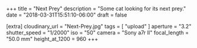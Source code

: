 +++
title = "Next Prey"
description = "Some cat looking for its next prey."
date = "2018-03-31T15:51:10-06:00"
draft = false

[extra]
cloudinary_url = "Next-Prey.jpg"
tags = [
  "upload"
]
aperture = "3.2"
shutter_speed = "1/2000"
iso = "50"
camera = "Sony a7r II"
focal_length = "50.0 mm"
height_at_1200 = 960
+++
